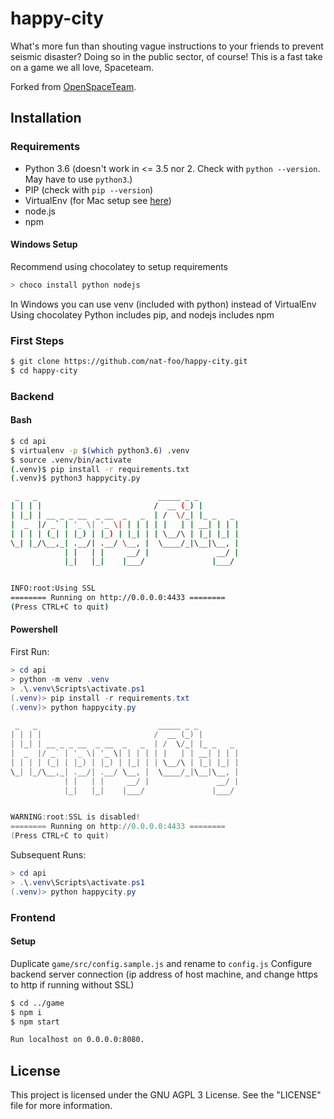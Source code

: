 # happy-city
What's more fun than shouting vague instructions to your friends to prevent seismic disaster? Doing so in the public sector, of course! This is a fast take on a game we all love, Spaceteam.

Forked from [OpenSpaceTeam](https://github.com/openspaceteam).

## Installation
### Requirements
- Python 3.6 (doesn't work in <= 3.5 nor 2. Check with `python --version`. May have to use `python3`.)
- PIP (check with `pip --version`)
- VirtualEnv (for Mac setup see [here](https://sourabhbajaj.com/mac-setup/Python/virtualenv.html))
- node.js
- npm

#### Windows Setup
Recommend using chocolatey to setup requirements

```powershell
> choco install python nodejs
```

In Windows you can use venv (included with python) instead of VirtualEnv
Using chocolatey Python includes pip, and nodejs includes npm

### First Steps
```bash
$ git clone https://github.com/nat-foo/happy-city.git
$ cd happy-city
```

### Backend
#### Bash
```bash
$ cd api
$ virtualenv -p $(which python3.6) .venv
$ source .venv/bin/activate
(.venv)$ pip install -r requirements.txt
(.venv)$ python3 happycity.py

 _   _                           _____ _ _
| | | |                         /  __ (_) |
| |_| | __ _ _ __  _ __  _   _  | /  \/_| |_ _   _
|  _  |/ _` | '_ \| '_ \| | | | | |   | | __| | | |
| | | | (_| | |_) | |_) | |_| | | \__/\ | |_| |_| |
\_| |_/\__,_| .__/| .__/ \__, |  \____/_|\__|\__, |
            | |   | |     __/ |               __/ |
            |_|   |_|    |___/               |___/


INFO:root:Using SSL
======== Running on http://0.0.0.0:4433 ========
(Press CTRL+C to quit)
```

#### Powershell

First Run:

```powershell
> cd api
> python -m venv .venv
> .\.venv\Scripts\activate.ps1
(.venv)> pip install -r requirements.txt
(.venv)> python happycity.py

 _   _                           _____ _ _
| | | |                         /  __ (_) |
| |_| | __ _ _ __  _ __  _   _  | /  \/_| |_ _   _
|  _  |/ _` | '_ \| '_ \| | | | | |   | | __| | | |
| | | | (_| | |_) | |_) | |_| | | \__/\ | |_| |_| |
\_| |_/\__,_| .__/| .__/ \__, |  \____/_|\__|\__, |
            | |   | |     __/ |               __/ |
            |_|   |_|    |___/               |___/


WARNING:root:SSL is disabled!
======== Running on http://0.0.0.0:4433 ========
(Press CTRL+C to quit)
```

Subsequent Runs:

```powershell
> cd api
> .\.venv\Scripts\activate.ps1
(.venv)> python happycity.py
```

### Frontend
#### Setup
Duplicate `game/src/config.sample.js` and rename to `config.js`
Configure backend server connection (ip address of host machine, and change https to http if running without SSL)

```bash
$ cd ../game
$ npm i
$ npm start

Run localhost on 0.0.0.0:8080.
```

## License
This project is licensed under the GNU AGPL 3 License. See the "LICENSE" file for more information.

